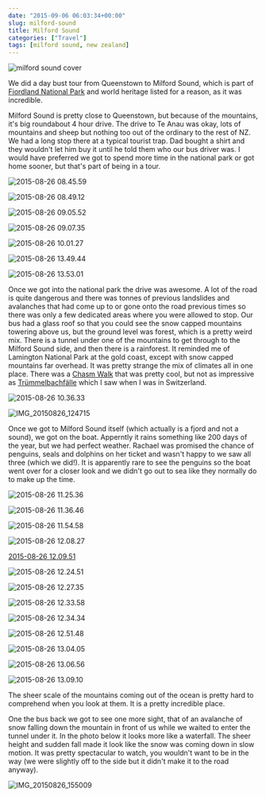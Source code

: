 ```yaml
---
date: "2015-09-06 06:03:34+00:00"
slug: milford-sound
title: Milford Sound
categories: ["Travel"]
tags: [milford sound, new zealand]
---
```


![milford sound cover](cover.jpg)

We did a day bust tour from Queenstown to Milford Sound, which is part of [Fiordland National Park](https://en.wikipedia.org/wiki/Fiordland_National_Park) and world heritage listed for a reason, as it was incredible.

Milford Sound is pretty close to Queenstown, but because of the mountains, it's big roundabout 4 hour drive. The drive to Te Anau was okay, lots of mountains and sheep but nothing too out of the ordinary to the rest of NZ. We had a long stop there at a typical tourist trap. Dad bought a shirt and they wouldn't let him buy it until he told them who our bus driver was. I would have preferred we got to spend more time in the national park or got home sooner, but that's part of being in a tour.

![2015-08-26 08.45.59](2015-08-26-08-45-59.jpg)

![2015-08-26 08.49.12](2015-08-26-08-49-12.jpg)

![2015-08-26 09.05.52](2015-08-26-09-05-52.jpg "Mirror Lake")

![2015-08-26 09.07.35](2015-08-26-09-07-35.jpg "Mirror Lakes")

![2015-08-26 10.01.27](2015-08-26-10-01-27.jpg)

![2015-08-26 13.49.44](2015-08-26-13-49-44.jpg "Previous avalanche")

![2015-08-26 13.53.01](2015-08-26-13-53-01.jpg "Previous avalanche")

Once we got into the national park the drive was awesome. A lot of the road is quite dangerous and there was tonnes of previous landslides and avalanches that had come up to or gone onto the road previous times so there was only a few dedicated areas where you were allowed to stop. Our bus had a glass roof so that you could see the snow capped mountains towering above us, but the ground level was forest, which is a pretty weird mix. There is a tunnel under one of the mountains to get through to the Milford Sound side, and then there is a rainforest. It reminded me of Lamington National Park at the gold coast, except with snow capped mountains far overhead. It was pretty strange the mix of climates all in one place. There was a [Chasm Walk](http://www.doc.govt.nz/parks-and-recreation/places-to-go/fiordland/places/fiordland-national-park/things-to-do/tracks/the-chasm-walk/) that was pretty cool, but not as impressive as [Trümmelbachfälle](https://de.wikipedia.org/wiki/Tr%C3%BCmmelbachf%C3%A4lle) which I saw when I was in Switzerland.

![2015-08-26 10.36.33](2015-08-26-10-36-33.jpg)

![IMG_20150826_124715](img_20150826_124715.jpg)

Once we got to Milford Sound itself (which actually is a fjord and not a sound), we got on the boat. Apperntly it rains something like 200 days of the year, but we had perfect weather. Rachael was promised the chance of penguins, seals and dolphins on her ticket and wasn't happy to we saw all three (which we did!). It is apparently rare to see the penguins so the boat went over for a closer look and we didn't go out to sea like they normally do to make up the time.

![2015-08-26 11.25.36](2015-08-26-11-25-36.jpg)

![2015-08-26 11.36.46](2015-08-26-11-36-46.jpg)

![2015-08-26 11.54.58](2015-08-26-11-54-58.jpg)

![2015-08-26 12.08.27](2015-08-26-12-08-27.jpg)

[2015-08-26 12.09.51](2015-08-26-12-09-51.jpg "Spot the penguins")

![2015-08-26 12.24.51](2015-08-26-12-24-51.jpg)

![2015-08-26 12.27.35](2015-08-26-12-27-35.jpg)

![2015-08-26 12.33.58](2015-08-26-12-33-58.jpg)

![2015-08-26 12.34.34](2015-08-26-12-34-34.jpg)

![2015-08-26 12.51.48](2015-08-26-12-51-48.jpg)

![2015-08-26 13.04.05](2015-08-26-13-04-05.jpg)

![2015-08-26 13.06.56](2015-08-26-13-06-56.jpg)

![2015-08-26 13.09.10](2015-08-26-13-09-10.jpg)

The sheer scale of the mountains coming out of the ocean is pretty hard to comprehend when you look at them. It is a pretty incredible place.

One the bus back we got to see one more sight, that of an avalanche of snow falling down the mountain in front of us while we waited to enter the tunnel under it. In the photo below it looks more like a waterfall. The sheer height and sudden fall made it look like the snow was coming down in slow motion. It was pretty spectacular to watch, you wouldn't want to be in the way (we were slightly off to the side but it didn't make it to the road anyway).

![IMG_20150826_155009](img_20150826_155009.jpg)
